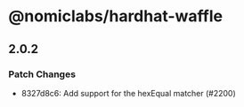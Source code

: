 # @nomiclabs/hardhat-waffle

## 2.0.2
### Patch Changes

- 8327d8c6: Add support for the hexEqual matcher (#2200)
